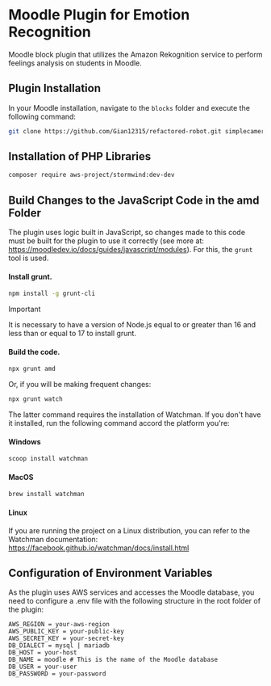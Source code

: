 # Moodle Plugin for Emotion Recognition

Moodle block plugin that utilizes the Amazon Rekognition service to perform feelings analysis on students in Moodle.

## Plugin Installation

In your Moodle installation, navigate to the `blocks` folder and execute the following command:

```bash
git clone https://github.com/Gian12315/refactored-robot.git simplecamera
```

## Installation of PHP Libraries

```bash
composer require aws-project/stormwind:dev-dev
```

## Build Changes to the JavaScript Code in the amd Folder

The plugin uses logic built in JavaScript, so changes made to this code must be built for the plugin to use it correctly (see more at: https://moodledev.io/docs/guides/javascript/modules). For this, the `grunt` tool is used.

#### Install grunt.

```bash
npm install -g grunt-cli
```

> [!IMPORTANT]
> It is necessary to have a version of Node.js equal to or greater than 16 and less than or equal to 17 to install grunt.

#### Build the code.

```bash
npx grunt amd
```

Or, if you will be making frequent changes:

```bash
npx grunt watch
```

The latter command requires the installation of Watchman. If you don't have it installed, run the following command accord the platform you're:

#### Windows

```bash
scoop install watchman
```
#### MacOS

```bash
brew install watchman
```
#### Linux
If you are running the project on a Linux distribution, you can refer to the Watchman documentation: https://facebook.github.io/watchman/docs/install.html

## Configuration of Environment Variables
As the plugin uses AWS services and accesses the Moodle database, you need to configure a .env file with the following structure in the root folder of the plugin:

```.env
AWS_REGION = your-aws-region
AWS_PUBLIC_KEY = your-public-key
AWS_SECRET_KEY = your-secret-key
DB_DIALECT = mysql | mariadb
DB_HOST = your-host
DB_NAME = moodle # This is the name of the Moodle database
DB_USER = your-user
DB_PASSWORD = your-password
```